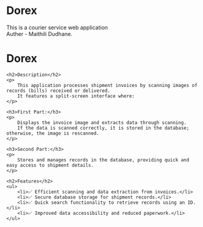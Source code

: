 # Dorex
This is a courier service web application <br>
Auther - Maithili Dudhane. 
<!DOCTYPE html>
<html lang="en">
<head>
    <meta charset="UTF-8">
    <meta name="viewport" content="width=device-width, initial-scale=1.0">
    <title>courier service web application</title>
</head>
<body>
    <h1>Dorex</h1>

    <h2>Description</h2>
    <p>
        This application processes shipment invoices by scanning images of records (bills) received or delivered. 
        It features a split-screen interface where:
    </p>

    <h3>First Part:</h3>
    <p>
        Displays the invoice image and extracts data through scanning. 
        If the data is scanned correctly, it is stored in the database; otherwise, the image is rescanned.
    </p>

    <h3>Second Part:</h3>
    <p>
        Stores and manages records in the database, providing quick and easy access to shipment details.
    </p>

    <h2>Features</h2>
    <ul>
        <li>✅ Efficient scanning and data extraction from invoices.</li>
        <li>✅ Secure database storage for shipment records.</li>
        <li>✅ Quick search functionality to retrieve records using an ID.</li>
        <li>✅ Improved data accessibility and reduced paperwork.</li>
    </ul>
</body>
</html>
